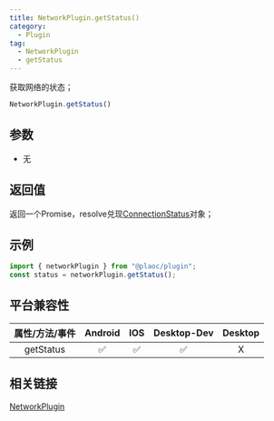 ```yaml
---
title: NetworkPlugin.getStatus()
category:
  - Plugin
tag:
  - NetworkPlugin
  - getStatus
---
```


获取网络的状态；

```js
NetworkPlugin.getStatus()
```

## 参数

  - 无

## 返回值

  返回一个Promise，resolve兑现[ConnectionStatus](../../interface/connection-status/index.md)对象；

## 示例
```js
import { networkPlugin } from "@plaoc/plugin";
const status = networkPlugin.getStatus();
```



## 平台兼容性

| 属性/方法/事件 | Android | IOS | Desktop-Dev | Desktop |
|:------------:|:-------:|:---:|:-----------:|:-------:|
| getStatus    | ✅       | ✅  | ✅          | X       |

## 相关链接


[NetworkPlugin](./index.md)


